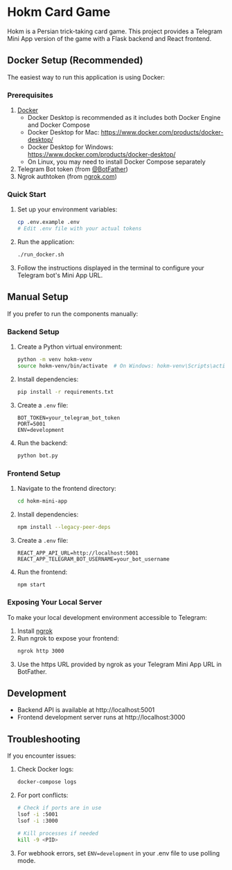 # Hokm Card Game

Hokm is a Persian trick-taking card game. This project provides a Telegram Mini App version of the game with a Flask backend and React frontend.

## Docker Setup (Recommended)

The easiest way to run this application is using Docker:

### Prerequisites

1. [Docker](https://docs.docker.com/get-docker/)
   - Docker Desktop is recommended as it includes both Docker Engine and Docker Compose
   - Docker Desktop for Mac: https://www.docker.com/products/docker-desktop/
   - Docker Desktop for Windows: https://www.docker.com/products/docker-desktop/
   - On Linux, you may need to install Docker Compose separately
2. Telegram Bot token (from [@BotFather](https://t.me/botfather))
3. Ngrok authtoken (from [ngrok.com](https://ngrok.com/))

### Quick Start

1. Set up your environment variables:
   ```bash
   cp .env.example .env
   # Edit .env file with your actual tokens
   ```

2. Run the application:
   ```bash
   ./run_docker.sh
   ```

3. Follow the instructions displayed in the terminal to configure your Telegram bot's Mini App URL.

## Manual Setup

If you prefer to run the components manually:

### Backend Setup

1. Create a Python virtual environment:
   ```bash
   python -m venv hokm-venv
   source hokm-venv/bin/activate  # On Windows: hokm-venv\Scripts\activate
   ```

2. Install dependencies:
   ```bash
   pip install -r requirements.txt
   ```

3. Create a `.env` file:
   ```
   BOT_TOKEN=your_telegram_bot_token
   PORT=5001
   ENV=development
   ```

4. Run the backend:
   ```bash
   python bot.py
   ```

### Frontend Setup

1. Navigate to the frontend directory:
   ```bash
   cd hokm-mini-app
   ```

2. Install dependencies:
   ```bash
   npm install --legacy-peer-deps
   ```

3. Create a `.env` file:
   ```
   REACT_APP_API_URL=http://localhost:5001
   REACT_APP_TELEGRAM_BOT_USERNAME=your_bot_username
   ```

4. Run the frontend:
   ```bash
   npm start
   ```

### Exposing Your Local Server

To make your local development environment accessible to Telegram:

1. Install [ngrok](https://ngrok.com/)
2. Run ngrok to expose your frontend:
   ```bash
   ngrok http 3000
   ```
3. Use the https URL provided by ngrok as your Telegram Mini App URL in BotFather.

## Development

- Backend API is available at http://localhost:5001
- Frontend development server runs at http://localhost:3000

## Troubleshooting

If you encounter issues:

1. Check Docker logs:
   ```bash
   docker-compose logs
   ```

2. For port conflicts:
   ```bash
   # Check if ports are in use
   lsof -i :5001
   lsof -i :3000
   
   # Kill processes if needed
   kill -9 <PID>
   ```

3. For webhook errors, set `ENV=development` in your .env file to use polling mode. 